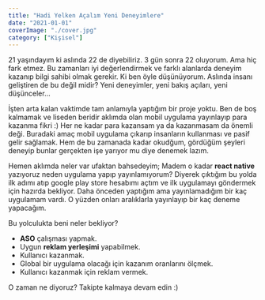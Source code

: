 ```yaml
---
title: "Hadi Yelken Açalım Yeni Deneyimlere"
date: "2021-01-01"
coverImage: "./cover.jpg"
category: ["Kişisel"]
---
```


21 yaşındayım ki aslında 22 de diyebiliriz. 3 gün sonra 22 oluyorum. Ama hiç fark etmez. Bu zamanları iyi değerlendirmek ve farklı alanlarda deneyim kazanıp bilgi sahibi olmak gerekir. Ki ben öyle düşünüyorum. Aslında insanı geliştiren de bu değil midir? Yeni deneyimler, yeni bakış açıları, yeni düşünceler...

İşten arta kalan vaktimde tam anlamıyla yaptığım bir proje yoktu. Ben de boş kalmamak ve liseden beridir aklımda olan mobil uygulama yayınlayıp para kazanma fikri :) Her ne kadar para kazansam ya da kazanmasam da önemli deği. Buradaki amaç mobil uygulama çıkarıp insanların kullanması ve pasif gelir sağlamak. Hem de bu zamanada kadar okudğum, gördüğüm şeyleri deneyip bunlar gerçekten işe yarıyor mu diye denemek lazım.

Hemen aklımda neler var ufaktan bahsedeyim; Madem o kadar **react native** yazıyoruz neden uygulama yapıp yayınlamıyorum? Diyerek çıktığım bu yolda ilk adımı atıp google play store hesabımı açtım ve ilk uygulamayı göndermek için hazırda bekliyor. Daha önceden yaptığım ama yayınlamadığım bir kaç uygulamam vardı. O yüzden onları aralıklarla yayınlayıp bir kaç deneme yapacağım.

Bu yolculukta beni neler bekliyor?

- **ASO** çalışması yapmak.
- Uygun **reklam yerleşimi** yapabilmek.
- Kullanıcı kazanmak.
- Global bir uygulama olacağı için kazanım oranlarını ölçmek.
- Kullanıcı kazanmak için reklam vermek.

O zaman ne diyoruz? Takipte kalmaya devam edin :)
